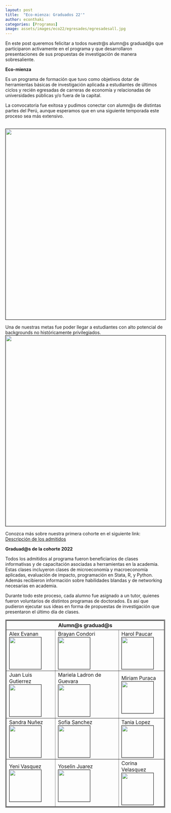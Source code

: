 ```yaml
---
layout: post
title:  "Eco-mienza: Graduados 22'"
author: econthaki
categories: [Programas]
image: assets/images/eco22/egresades/egresadesall.jpg
---
```

En este post queremos felicitar a todos nuestr@s alumn@s graduad@s que participaron activamente en el programa y que desarrollaron presentaciones de sus propuestas de investigación de manera sobresaliente.


**Eco-mienza**

Es un programa de formación que tuvo como objetivos dotar de herramientas básicas de investigación aplicada a estudiantes de últimos ciclos y recién egresadas de carreras de economía y relacionadas de universidades públicas y/o fuera de la capital. 

La convocatoria fue exitosa y pudimos conectar con alumn@s de distintas partes del Perú, aunque esperamos que en una siguiente temporada este proceso sea más extensivo. 

 <br /><img src="{{ site.baseurl }}/assets/images/eco22/diversidadadmitidos.jpg " border=1 height=600 width=600><br /> 

Una de nuestras metas fue poder llegar a estudiantes con alto potencial de backgrounds no históricamente privilegiados. 
 <br /><img src="{{ site.baseurl }}/assets/images/eco22/univadmitidos.jpg " border=1 height=600 width=600><br /> 

Conozca más sobre nuestra primera cohorte en el siguiente link: [Descripción de los admitidos](https://drive.google.com/file/d/1rhSaUVK0ABl7c72CrnJ1KZbMn2zWSLAE/view?usp=sharing)

**Graduad@s de la cohorte 2022**

Todos los admitidos al programa fueron beneficiarios de clases informativas y de capacitación asociadas a herramientas en la academia. Estas clases incluyeron clases de microeconomía y macroeconomía aplicadas, evaluación de impacto, programación en Stata, R, y Python. Además recibieron información sobre habilidades blandas y de networking necesarias en academia. 

Durante todo este proceso, cada alumno fue asignado a un tutor, quienes fueron voluntarios de distintos programas de doctorados. Es así que pudieron ejecutar sus ideas en forma de propuestas de investigación que presentaron el último día de clases. 


<table  border="3" bordercolor="gray" align="center" style="width:100%">
  <tr>
        <th colspan="3">Alumn@s graduad@s</th> 
  </tr>  
  <tr>
    <td> Alex Evanan <br /><img src="{{ site.baseurl }}/assets/images/eco22/egresades/Alex Evanan.jpg " border=1 height=100 width=100><br /> </td>
    <td> Brayan Condori <br /><img src="{{ site.baseurl }}/assets/images/eco22/egresades/Brayan_Condori.jpg " border=1 height=100 width=100><br /> </td>
    <td> Harol Paucar  <br /><img src="{{ site.baseurl }}/assets/images/eco22/egresades/HAROL JHOSEP PAUCAR HUAYLLA.jpg " border=1 height=100 width=100><br /> </td>
  </tr>
  <tr>
    <td> Juan Luis Gutierrez  <br /><img src="{{ site.baseurl }}/assets/images/eco22/egresades/JuanLuis_Gutierrez.jpg " border=1 height=100 width=100><br /> </td>
    <td> Mariela Ladron de Guevara <br /><img src="{{ site.baseurl }}/assets/images/eco22/egresades/MARIELA LADRON DE GUEVARA YEPEZ.jpg " border=1 height=100 width=100><br /> </td>
    <td> Miriam Puraca <br /><img src="{{ site.baseurl }}/assets/images/eco22/egresades/Miriam_Puraca.jfif " border=1 height=100 width=100><br /> </td>    
  </tr>
  <tr>
    <td> Sandra Nuñez  <br /><img src="{{ site.baseurl }}/assets/images/eco22/egresades/Nuñez Velarde Sandra - Fotografía.jpg " border=1 height=100 width=100><br /> </td>
    <td> Sofia Sanchez <br /><img src="{{ site.baseurl }}/assets/images/eco22/egresades/Sofia Sanchez Cardenas.jpg " border=1 height=100 width=100><br /> </td>
    <td> Tania Lopez <br /><img src="{{ site.baseurl }}/assets/images/eco22/egresades/tania_lopez.jpg " border=1 height=100 width=100><br /> </td>
  </tr>
  <tr>
    <td> Yeni Vasquez <br /><img src="{{ site.baseurl }}/assets/images/eco22/egresades/YeniVasquez_foto.jpeg " border=1 height=100 width=100><br /> </td>
    <td> Yoselin Juarez <br /><img src="{{ site.baseurl }}/assets/images/eco22/egresades/Yoselin_Juarez.jpg " border=1 height=100 width=100><br /> </td>
    <td> Corina Velasquez <br /><img src="{{ site.baseurl }}/assets/images/eco22/egresades/avatarf.jpg " border=1 height=100 width=100><br /> </td>
  </tr>
</table>

